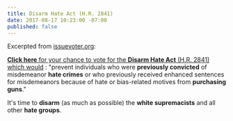```yaml
---
title: Disarm Hate Act (H.R. 2841)
date: 2017-08-17 10:23:00 -07:00
published: false
---
```


Excerpted from [issuevoter.org](http://issuevoter.org/):

[**Click here** for your chance to vote for the **Disarm Hate Act** (H.R. 2841) which would](https://issuevoter.org/bills/1824/hr2841-115-disarm-hate-act-h-r-2841) :
"prevent individuals who were **previously convicted** of misdemeanor **hate crimes** or who previously received enhanced sentences for misdemeanors because of hate or bias-related motives from **purchasing guns**."

It's time to **disarm** (as much as possible) the **white supremacists** and all other **hate groups**.  